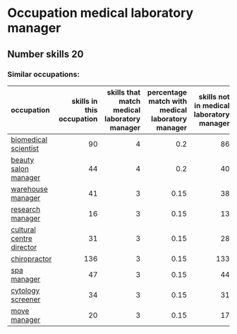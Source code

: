 # Occupation medical laboratory manager
## Number skills 20
### Similar occupations:
| occupation                                              |   skills in this occupation |   skills that match medical laboratory manager |   percentage match with medical laboratory manager |   skills not in medical laboratory manager |
|:--------------------------------------------------------|----------------------------:|-----------------------------------------------:|---------------------------------------------------:|-------------------------------------------:|
| [biomedical scientist](biomedical_scientist.md)         |                          90 |                                              4 |                                               0.2  |                                         86 |
| [beauty salon manager](beauty_salon_manager.md)         |                          44 |                                              4 |                                               0.2  |                                         40 |
| [warehouse manager](warehouse_manager.md)               |                          41 |                                              3 |                                               0.15 |                                         38 |
| [research manager](research_manager.md)                 |                          16 |                                              3 |                                               0.15 |                                         13 |
| [cultural centre director](cultural_centre_director.md) |                          31 |                                              3 |                                               0.15 |                                         28 |
| [chiropractor](chiropractor.md)                         |                         136 |                                              3 |                                               0.15 |                                        133 |
| [spa manager](spa_manager.md)                           |                          47 |                                              3 |                                               0.15 |                                         44 |
| [cytology screener](cytology_screener.md)               |                          34 |                                              3 |                                               0.15 |                                         31 |
| [move manager](move_manager.md)                         |                          20 |                                              3 |                                               0.15 |                                         17 |
